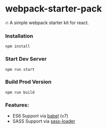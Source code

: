 # webpack-starter-pack
:fire: A simple webpack starter kit for react.


### Installation

```
npm install
```

### Start Dev Server

```
npm run start
```

### Build Prod Version

```
npm run build
```

### Features:

* ES6 Support via [babel](https://babeljs.io/) (v7)
* SASS Support via [sass-loader](https://github.com/jtangelder/sass-loader)



